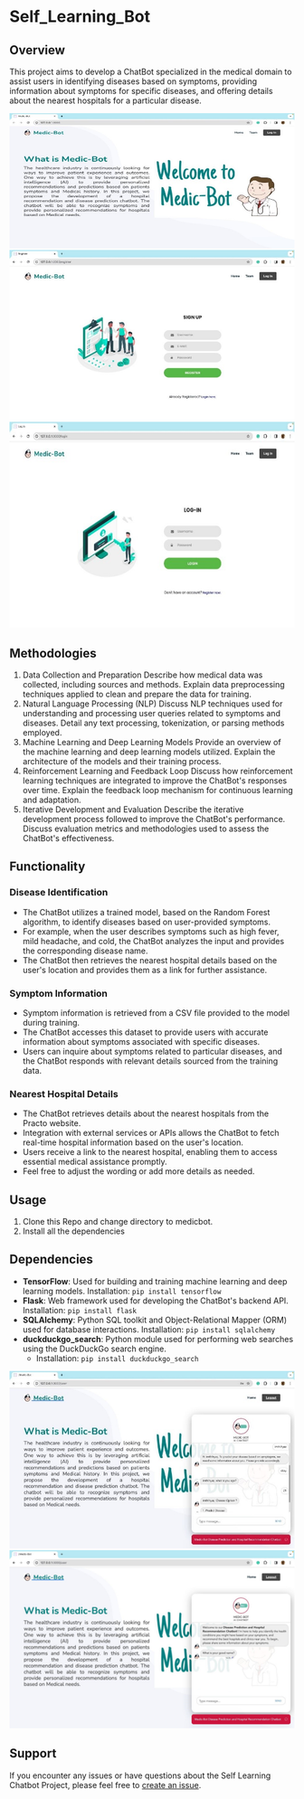 # Self_Learning_Bot
## Overview
This project aims to develop a ChatBot specialized in the medical domain to assist users in identifying diseases based on symptoms, providing information about symptoms for specific diseases, and offering details about the nearest hospitals for a particular disease.

![Home Page](home.jpg "Home Page")
![Login Page](login.jpg "Login Page")
![Register Page](register.jpg)

## Methodologies
1. Data Collection and Preparation
Describe how medical data was collected, including sources and methods.
Explain data preprocessing techniques applied to clean and prepare the data for training.
2. Natural Language Processing (NLP)
Discuss NLP techniques used for understanding and processing user queries related to symptoms and diseases.
Detail any text processing, tokenization, or parsing methods employed.
3. Machine Learning and Deep Learning Models
Provide an overview of the machine learning and deep learning models utilized.
Explain the architecture of the models and their training process.
4. Reinforcement Learning and Feedback Loop
Discuss how reinforcement learning techniques are integrated to improve the ChatBot's responses over time.
Explain the feedback loop mechanism for continuous learning and adaptation.
5. Iterative Development and Evaluation
Describe the iterative development process followed to improve the ChatBot's performance.
Discuss evaluation metrics and methodologies used to assess the ChatBot's effectiveness.
## Functionality
### Disease Identification
- The ChatBot utilizes a trained model, based on the Random Forest algorithm, to identify diseases based on user-provided symptoms.
- For example, when the user describes symptoms such as high fever, mild headache, and cold, the ChatBot analyzes the input and provides the corresponding disease name.
- The ChatBot then retrieves the nearest hospital details based on the user's location and provides them as a link for further assistance.
### Symptom Information
- Symptom information is retrieved from a CSV file provided to the model during training.
- The ChatBot accesses this dataset to provide users with accurate information about symptoms associated with specific diseases.
- Users can inquire about symptoms related to particular diseases, and the ChatBot responds with relevant details sourced from the training data.
### Nearest Hospital Details
- The ChatBot retrieves details about the nearest hospitals from the Practo website.
- Integration with external services or APIs allows the ChatBot to fetch real-time hospital information based on the user's location.
- Users receive a link to the nearest hospital, enabling them to access essential medical assistance promptly.
- Feel free to adjust the wording or add more details as needed.
## Usage
1. Clone this Repo and change directory to medicbot.
2. Install all the dependencies
## Dependencies
* __TensorFlow__: Used for building and training machine learning and deep learning models.
Installation: ```pip install tensorflow```
* __Flask__: Web framework used for developing the ChatBot's backend API.
Installation: ```pip install flask```
* __SQLAlchemy__: Python SQL toolkit and Object-Relational Mapper (ORM) used for database interactions.
Installation: ```pip install sqlalchemy```
* __duckduckgo_search__: Python module used for performing web searches using the DuckDuckGo search engine.
  - Installation: ```pip install duckduckgo_search```

![chatbot](result0.jpg "ChatBot Response")
![response](result1.jpg)
## Support
If you encounter any issues or have questions about the Self Learning Chatbot Project, please feel free to [create an issue](https://github.com/Krishnann-s/Self_Learning_Bot/issues).
